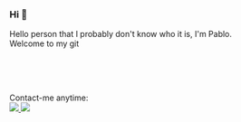 ### Hi 👋

Hello person that I probably don't know who it is, I'm Pablo.
<br>
Welcome to my git

<!-- I'm a front-end developer _(half of my 24 hours)_ and back-end developer _(another half)_. Here some of my stacks:
<p align="center">
	<img src="https://github.com/pablorodrigo52/pablorodrigo52/blob/master/assets/html5.svg" width="48"/>
	<img src="https://github.com/pablorodrigo52/pablorodrigo52/blob/master/assets/css3.svg" width="48"/>
	<img src="https://github.com/pablorodrigo52/pablorodrigo52/blob/master/assets/javascript.svg" width="48"/>
	<img src="https://github.com/pablorodrigo52/pablorodrigo52/blob/master/assets/react.svg" width="48"/>
	<img src="https://github.com/pablorodrigo52/pablorodrigo52/blob/master/assets/node-dot-js.svg" width="48"/>
	<img src="https://github.com/pablorodrigo52/pablorodrigo52/blob/master/assets/git.svg" width="48"/>
</p>

And here, some stacks that i have, an... some knowledge:
<p align="center">
	<img src="https://github.com/pablorodrigo52/pablorodrigo52/blob/master/assets/mysql.svg" width="48"/>
	<img src="https://github.com/pablorodrigo52/pablorodrigo52/blob/master/assets/postgresql.svg" width="48"/>
	<img src="https://github.com/pablorodrigo52/pablorodrigo52/blob/master/assets/python.svg" width="48"/>
	<img src="https://github.com/pablorodrigo52/pablorodrigo52/blob/master/assets/java.svg" width="48"/>
</p> -->

<br>
<br>
<br>

Contact-me anytime: <br>
<a href="https://www.linkedin.com/in/pablo-rodrigo-810414151/" alt="LinkedIn" target="_blank">
	<img src="https://img.shields.io/badge/-LinkedIn-blue?style=flat-square&logo=Linkedin&logoColor=white" />
</a>
<a href="mailto:pablorodrigo552@gmail.com" alt="Gmail">
	<img src="https://img.shields.io/badge/-Gmail-D54B3D?style=flat-square&logo=Gmail&logoColor=white" />
</a>



<!--
**pablorodrigo52/pablorodrigo52** is a ✨ _special_ ✨ repository because its `README.md` (this file) appears on your GitHub profile.

Here are some ideas to get you started:

- 🔭 I’m currently working on ...
- 🌱 I’m currently learning ...
- 👯 I’m looking to collaborate on ...
- 🤔 I’m looking for help with ...
- 💬 Ask me about ...
- 📫 How to reach me: ...
- 😄 Pronouns: ...
- ⚡ Fun fact: ...
-->

